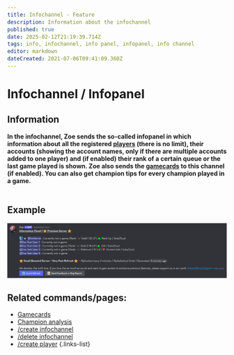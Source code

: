 ```yaml
---
title: Infochannel - Feature
description: Information about the infochannel
published: true
date: 2025-02-12T21:19:39.714Z
tags: info, infochannel, info panel, infopanel, info channel
editor: markdown
dateCreated: 2021-07-06T09:41:09.360Z
---
```


# Infochannel / Infopanel
## Information
**In the infochannel, Zoe sends the so-called infopanel in which information about all the registered [players](/en/terms/player) (there is no limit), their accounts (showing the account names, only if there are multiple accounts added to one player) and (if enabled) their rank of a certain queue or the last game played is shown. Zoe also sends the [gamecards](/en/features/gamecards) to this channel (if enabled). You can also get champion tips for every champion played in a game.**  
<br>

## Example
![](/img/features/infopanel.jpg)
<br>
 
## Related commands/pages:
- [Gamecards](/en/features/gamecards/)
- [Champion analysis](/en/features/champion-analysis)
- [/create infochannel](/en/commands/infochannel/create)
- [/delete infochannel](/en/commands/infochannel/delete)
- [/create player](/en/commands/player/create)
{.links-list}